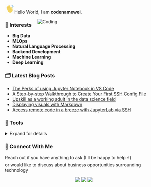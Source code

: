 
<img src="metadata/hello.gif" width="30">Hello World, I am **codenamewei**.<br />

<img width=400 alt="Coding" src="https://i.pinimg.com/originals/c9/7d/6d/c97d6d2a2c5093b7805b15fd6e4b49e1.gif" align="right"/>

### 🥊 Interests

- **Big Data**
- **MLOps**
- **Natural Language Processing**
- **Backend Development**
- **Machine Learning**
- **Deep Learning**


### 🗂️ Latest Blog Posts
- [The Perks of using Jupyter Notebook in VS Code](https://medium.com/geekculture/the-perks-of-using-jupyter-notebook-in-vs-code-c68c6a022a9e?sk=b7fd0ccdb14523360fcc8c22a848a726)
- [A Step-by-step Walkthrough to Create Your First SSH Config File](https://betterprogramming.pub/a-step-by-step-walkthrough-to-create-your-first-ssh-config-file-f01267b4eacb?sk=41a27dff0cae894617024ea6a0aad25a)
- [Upskill as a working adult in the data science field](https://towardsdatascience.com/upskill-as-a-working-adult-in-the-data-science-field-c51da3d07006?sk=536f7b22ff843149075c56aabcc0c533)
- [Displaying visuals with Markdown](https://medium.com/geekculture/displaying-visuals-with-markdown-c39f2495e146)
- [Access remote code in a breeze with JupyterLab via SSH](https://towardsdatascience.com/access-remote-code-in-a-breeze-with-jupyterlab-via-ssh-8c6a9ffaaa8c)

### 🧰 Tools

<details>
  <summary>Expand for details</summary>

**Languages**

![Python](https://img.shields.io/badge/-Python-05122A?style=flat&logo=python)
![Java](https://img.shields.io/badge/-Java-05122A?style=flat&logo=Java)
![Markdown](https://img.shields.io/badge/-Markdown-05122A?style=flat&logo=markdown)
![R (Statistics)](https://img.shields.io/badge/-R-05122A?style=flat&logo=R&logoColor=276DC3)
![C++](https://img.shields.io/badge/-C++-05122A?style=flat&logo=C%2B%2B&logoColor=00599C)

**Dependency Managers**

![Anaconda](https://img.shields.io/badge/-Anaconda-05122A?style=flat&logo=anaconda)
![Maven](https://img.shields.io/badge/-Maven-05122A?style=flat&logo=apache)
![HomeBrew](https://img.shields.io/badge/-HomeBrew-05122A?style=flat&logo=homebrew)
![Chocolatey](https://img.shields.io/badge/-Chocolatey-05122A?style=flat&logo=chocolatey)

**Data Science Libraries and Tools**

![Pytorch](https://img.shields.io/badge/-Pytorch-05122A?style=flat&logo=pytorch)
![Tensorflow](https://img.shields.io/badge/-Tensorflow-05122A?style=flat&logo=tensorflow)
![HuggingFace](https://img.shields.io/badge/-HuggingFace-05122A?style=flat&logo=huggingface)
![Opencv](https://img.shields.io/badge/-OpenCV-05122A?style=flat&logo=opencv)
![Pillow](https://img.shields.io/badge/-Pillow-05122A?style=flat&logo=pillow)
![Numpy](https://img.shields.io/badge/-Numpy-05122A?style=flat&logo=numpy)
![Pandas](https://img.shields.io/badge/-Pandas-05122A?style=flat&logo=pandas)
![Scikit-Learn](https://img.shields.io/badge/-ScikitLearn-05122A?style=flat&logo=scikitlearn)
![Matplotlib](https://img.shields.io/badge/-Matplotlib-05122A?style=flat&logo=matplotlib)
![Deeplearning4j](https://img.shields.io/badge/-Deeplearning4j-05122A?style=flat&logo=dl4j)

**Deployment**

![Docker](https://img.shields.io/badge/-Docker-05122A?style=flat&logo=docker)&nbsp;
![Fast API](https://img.shields.io/badge/-FastAPI-05122A?style=flat&logo=fastapi)&nbsp;
![Flask](https://img.shields.io/badge/-Flask-05122A?style=flat&logo=flask)&nbsp;

**Public Clouds**

![Azure](https://img.shields.io/badge/-Azure-05122A?style=flat&logo=microsoft)
![AWS](https://img.shields.io/badge/-AWS-05122A?style=flat&logo=amazon)
![Digital Ocean](https://img.shields.io/badge/-DigitalOcean-05122A?style=flat&logo=digitalocean)
  
**Query**
 
![BigQuery](https://img.shields.io/badge/-BigQuery-05122A?style=flat&logo=google)
![MySQL](https://img.shields.io/badge/-MySQL-05122A?style=flat&logo=mysql)
![PostgreSQL](https://img.shields.io/badge/-PostgreSQL-05122A?style=flat&logo=postgresql)

**Automation**
  
![Selenium](https://img.shields.io/badge/-Selenium-05122A?style=flat&logo=selenium)
![UiPath](https://img.shields.io/badge/-UiPath-05122A?style=flat&logo=uipath)
  
**DevOps**

![Github Actions](https://img.shields.io/badge/-GithubActions-05122A?style=flat&logo=github)
![Sonar Cloud](https://img.shields.io/badge/-SonarCloud-05122A?style=flat&logo=sonar)

**IDEs**

![Visual Studio Code](https://img.shields.io/badge/-Visual%20Studio%20Code-05122A?style=flat&logo=visual-studio-code)
![Pycharm](https://img.shields.io/badge/-Pycharm-05122A?style=flat&logo=pycharm)
![Intellij](https://img.shields.io/badge/-Intellij-05122A?style=flat&logo=jetbrains)
![Jupyter Lab](https://img.shields.io/badge/-Jupyter%20Lab-05122A?style=flat&logo=jupyter)
![Google Colab](https://img.shields.io/badge/-Google%20Colab-05122A?style=flat&logo=google-colab)
![R Studio](https://img.shields.io/badge/-R%20Studio-05122A?style=flat&logo=rstudio)

**Operating Systems**
  
![Windows](https://img.shields.io/badge/-Windows-05122A?style=flat&logo=microsoft)
![Linux](https://img.shields.io/badge/-Linux-05122A?style=flat&logo=linux)
![Centos](https://img.shields.io/badge/-Centos-05122A?style=flat&logo=centos)
![Mac](https://img.shields.io/badge/-Mac-05122A?style=flat&logo=apple)
  
**Code Versioning**

![Git](https://img.shields.io/badge/-Git-05122A?style=flat&logo=git)
![GitHub](https://img.shields.io/badge/-GitHub-05122A?style=flat&logo=github)
![Bitbucket](https://img.shields.io/badge/-Bitbucket-05122A?style=flat&logo=bitbucket)

**Softwares**
  
![Salesforce](https://img.shields.io/badge/-Salesforce-05122A?style=flat&logo=salesforce)
![Outlook](https://img.shields.io/badge/-Outlook-05122A?style=flat&logo=microsoft)
![Postman](https://img.shields.io/badge/-Postman-05122A?style=flat&logo=postman)
![Google Suite](https://img.shields.io/badge/-GoogleSuite-05122A?style=flat&logo=google)
![Hubspot](https://img.shields.io/badge/-Hubspot-05122A?style=flat&logo=hubspot)
![Slack](https://img.shields.io/badge/-Slack-05122A?style=flat&logo=slack)
![Discord](https://img.shields.io/badge/-Discord-05122A?style=flat&logo=discord)
  
**Project Management**
  
![Trello](https://img.shields.io/badge/-Trello-05122A?style=flat&logo=trello)
![Teamwork](https://img.shields.io/badge/-Teamwork-05122A?style=flat&logo=teamwork)  
  
**Others**

![Confluence](https://img.shields.io/badge/-Confluence-05122A?style=flat&logo=confluence)\
![Vertx](https://img.shields.io/badge/-Vertx-05122A?style=flat&logo=vertx)


</details>

### 📩 Connect With Me

Reach out if you have anything to ask (I'll be happy to help :zap:)  
or would like to discuss about business opportunities surrounding technology

<p align="center"> 
<a href="https://www.linkedin.com/in/codenamewei"><img src="https://img.shields.io/badge/-codenamewei-0077B5?style=flat&logo=Linkedin&logoColor=white"/></a>
<a href="https://twitter.com/codenamewei_"><img src="https://img.shields.io/badge/-@codenamewei__-0077B5?style=flat&logo=Twitter&logoColor=white"/></a>
<a href="mailto:codenamewei@gmail.com"><img src="https://img.shields.io/badge/-codenamewei@gmail.com-D14836?style=flat&logo=Gmail&logoColor=white"/></a>
</p>

